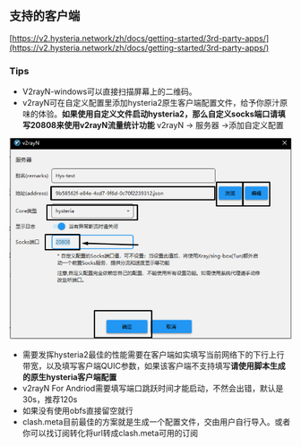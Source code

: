 ## 支持的客户端

[https://v2.hysteria.network/zh/docs/getting-started/3rd-party-apps/](https://v2.hysteria.network/zh/docs/getting-started/3rd-party-apps/)

### Tips

* V2rayN-windows可以直接扫描屏幕上的二维码。
* v2rayN可在自定义配置里添加hysteria2原生客户端配置文件，给予你原汁原味的体验。**如果使用自定义文件启动hysteria2，那么自定义socks端口请填写20808来使用v2rayN流量统计功能**
v2rayN -> 服务器 ->添加自定义配置

![img](../imgs/v2rayN-new.png)

* 需要发挥hysteria2最佳的性能需要在客户端如实填写当前网络下的下行上行带宽，以及填写客户端QUIC参数，如果该客户端不支持填写**请使用脚本生成的原生hysteria客户端配置**
* v2rayN For Andriod需要填写端口跳跃时间才能启动，不然会出错，默认是30s，推荐120s
* 如果没有使用obfs直接留空就行
* clash.meta目前最佳的方案就是生成一个配置文件，交由用户自行导入。或者你可以找订阅转化将url转成clash.meta可用的订阅
